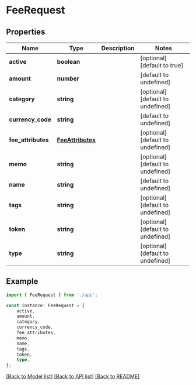 # FeeRequest


## Properties

Name | Type | Description | Notes
------------ | ------------- | ------------- | -------------
**active** | **boolean** |  | [optional] [default to true]
**amount** | **number** |  | [default to undefined]
**category** | **string** |  | [optional] [default to undefined]
**currency_code** | **string** |  | [default to undefined]
**fee_attributes** | [**FeeAttributes**](FeeAttributes.md) |  | [optional] [default to undefined]
**memo** | **string** |  | [optional] [default to undefined]
**name** | **string** |  | [default to undefined]
**tags** | **string** |  | [optional] [default to undefined]
**token** | **string** |  | [optional] [default to undefined]
**type** | **string** |  | [optional] [default to undefined]

## Example

```typescript
import { FeeRequest } from './api';

const instance: FeeRequest = {
    active,
    amount,
    category,
    currency_code,
    fee_attributes,
    memo,
    name,
    tags,
    token,
    type,
};
```

[[Back to Model list]](../README.md#documentation-for-models) [[Back to API list]](../README.md#documentation-for-api-endpoints) [[Back to README]](../README.md)
